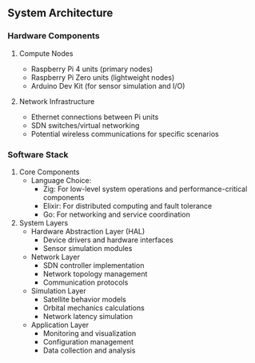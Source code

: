 ## System Architecture

### Hardware Components
1. Compute Nodes
   - Raspberry Pi 4 units (primary nodes)
   - Raspberry Pi Zero units (lightweight nodes)
   - Arduino Dev Kit (for sensor simulation and I/O)

2. Network Infrastructure
   - Ethernet connections between Pi units
   - SDN switches/virtual networking
   - Potential wireless communications for specific scenarios

### Software Stack
1. Core Components
   - Language Choice:
     - Zig: For low-level system operations and performance-critical components
     - Elixir: For distributed computing and fault tolerance
     - Go: For networking and service coordination
2. System Layers
   - Hardware Abstraction Layer (HAL)
     - Device drivers and hardware interfaces
     - Sensor simulation modules
   - Network Layer
     - SDN controller implementation
     - Network topology management
     - Communication protocols
   - Simulation Layer
     - Satellite behavior models
     - Orbital mechanics calculations
     - Network latency simulation
   - Application Layer
     - Monitoring and visualization
     - Configuration management
     - Data collection and analysis